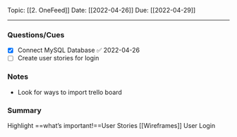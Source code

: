 Topic: [[2. OneFeed]]
Date: [[2022-04-26]]
Due: [[2022-04-29]]

---

### Questions/Cues
- [x] Connect MySQL Database ✅ 2022-04-26
- [ ] Create user stories for login

### Notes
- Look for ways to import trello board

### Summary
Highlight ==what’s important!==User Stories
[[Wireframes]]
User Login